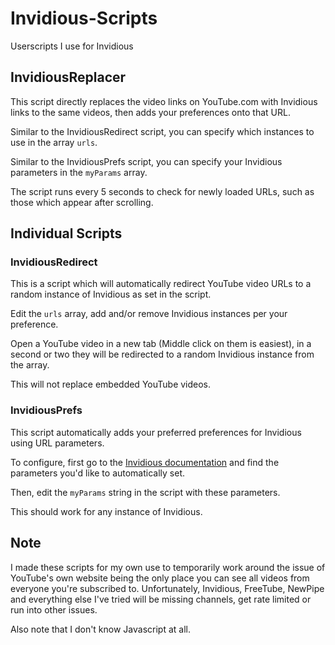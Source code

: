 # Invidious-Scripts
Userscripts I use for Invidious

## InvidiousReplacer

This script directly replaces the video links on YouTube.com with Invidious links to the same videos, then adds your preferences onto that URL.

Similar to the InvidiousRedirect script, you can specify which instances to use in the array `urls`.

Similar to the InvidiousPrefs script, you can specify your Invidious parameters in the `myParams` array.

The script runs every 5 seconds to check for newly loaded URLs, such as those which appear after scrolling.

## Individual Scripts

### InvidiousRedirect

This is a script which will automatically redirect YouTube video URLs to a random instance of Invidious as set in the script.

Edit the `urls` array, add and/or remove Invidious instances per your preference.

Open a YouTube video in a new tab (Middle click on them is easiest), in a second or two they will be redirected to a random Invidious instance from the array.

This will not replace embedded YouTube videos.


### InvidiousPrefs

This script automatically adds your preferred preferences for Invidious using URL parameters.

To configure, first go to the [Invidious documentation](https://github.com/iv-org/documentation/blob/master/List-of-URL-parameters.md "Invidious Docs") and find the parameters you'd like to automatically set.

Then, edit the `myParams` string in the script with these parameters.

This should work for any instance of Invidious.

## Note

I made these scripts for my own use to temporarily work around the issue of YouTube's own website being the only place you can see all videos from everyone you're subscribed to. Unfortunately, Invidious, FreeTube, NewPipe and everything else I've tried will be missing channels, get rate limited or run into other issues.

Also note that I don't know Javascript at all.